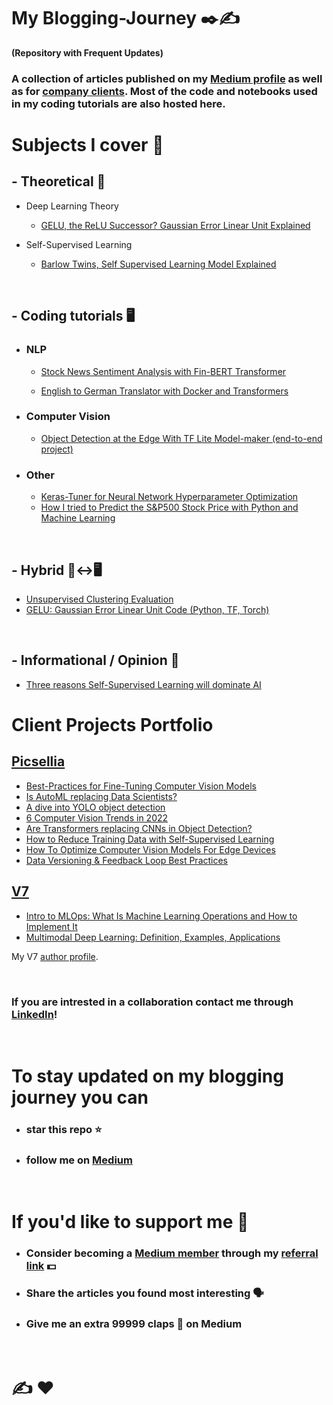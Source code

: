# My Blogging-Journey  ✒️✍️

**(Repository with Frequent Updates)**

### A collection of articles published on my [Medium profile](https://medium.com/@poulinakis.kon) as well as for [company clients](https://github.com/Poulinakis-Konstantinos/Blogging-Journey/blob/main/README.md#client-projects-portfolio).  Most of the code and notebooks used in my coding tutorials are also hosted here.

# Subjects I cover 📜

## - Theoretical 📜
  - Deep Learning Theory
    - [GELU, the ReLU Successor? Gaussian Error Linear Unit Explained](https://pub.towardsai.net/is-gelu-the-relu-successor-deep-learning-activations-7506cf96724f)
    
  - Self-Supervised Learning
     - [Barlow Twins, Self Supervised Learning Model Explained](https://medium.com/mlearning-ai/barlow-twins-self-supervised-learning-model-explained-python-torch-code-tutorial-e8f3688bbb6d)

</br>

## - Coding tutorials 🖥️
* ### NLP
  -  [Stock News Sentiment Analysis with Fin-BERT Transformer](https://medium.com/codex/stocks-news-sentiment-analysis-with-deep-learning-transformers-and-machine-learning-cdcdb827fc06)
  
  -  [English to German Translator with Docker and Transformers](https://medium.com/codex/build-an-english-to-german-translator-with-docker-and-huggingface-transformers-in-15-minutes-with-ml-8386135a3fa9)

* ### Computer Vision
  -  [Object Detection at the Edge With TF Lite Model-maker (end-to-end project)](https://pub.towardsai.net/object-detection-at-the-edge-with-tf-lite-model-maker-e635a17b0854)
  

* ### Other
  - [Keras-Tuner for Neural Network Hyperparameter Optimization](https://github.com/Poulinakis-Konstantinos/Blogging-Journey/tree/main/Keras-Tuner-Complete-Tutorial)
  - [How I tried to Predict the S&P500 Stock Price with Python and Machine Learning](https://medium.com/mlearning-ai/predict-sp500-stock-price-with-python-machine-learning-sentiment-analysis-a296dc276353)

</br>

## - Hybrid  📜↔️🖥️
- [Unsupervised Clustering Evaluation](https://github.com/Poulinakis-Konstantinos/Blogging-Journey/tree/main/Unsupervised%20Clustering%20Evaluation)
- [GELU: Gaussian Error Linear Unit Code (Python, TF, Torch)](https://pub.towardsai.net/gelu-gaussian-error-linear-unit-code-python-tf-torch-neural-network-bert-de539517edef)

</br>

## - Informational / Opinion 📰
- [Three reasons Self-Supervised Learning will dominate AI](https://medium.com/geekculture/three-reasons-self-supervised-learning-will-dominate-artificial-intelligence-ai-69904684c935)


# Client Projects Portfolio
## [Picsellia](https://www.picsellia.com/)

- [Best-Practices for Fine-Tuning Computer Vision Models](https://www.picsellia.com/post/best-practices-for-fine-tuning-computer-vision-models)
- [Is AutoML replacing Data Scientists?](https://www.picsellia.com/post/is-automl-replacing-data-scientists)
- [A dive into YOLO object detection](https://www.picsellia.com/post/a-dive-into-yolo-object-detection)
- [6 Computer Vision Trends in 2022](https://www.picsellia.com/post/6-computer-vision-trends-in-2022)
- [Are Transformers replacing CNNs in Object Detection?](https://www.picsellia.com/post/are-transformers-replacing-cnns-in-object-detection)
- [How to Reduce Training Data with Self-Supervised Learning](https://www.picsellia.com/post/reduce-training-data-with-self-supervised-learning)
- [How To Optimize Computer Vision Models For Edge Devices](https://www.picsellia.com/post/optimize-computer-vision-models-on-the-edge)
- [Data Versioning & Feedback Loop Best Practices](https://www.picsellia.com/post/feedback-loops-and-versioning-in-computer-vision)

## [V7](https://www.v7labs.com/) 
- [Intro to MLOps: What Is Machine Learning Operations and How to Implement It](https://www.v7labs.com/blog/mlops-machine-learning-ops-guide)
- [Multimodal Deep Learning: Definition, Examples, Applications](https://www.v7labs.com/blog/multimodal-deep-learning-guide)

My V7 [author profile](https://www.v7labs.com/authors/konstantinos-poulinakis#).

</br>

### If you are intrested in a collaboration contact me through [LinkedIn](https://www.linkedin.com/in/konstantinos-poulinakis-4554821a3/)!

</br>

# To stay updated on my blogging journey you can 
- ### star this repo :star: 
- ### follow me on [Medium](https://medium.com/@poulinakis.kon)

</br>

# If you'd like to support me 🫰
- ### Consider becoming a [Medium member](https://medium.com/@poulinakis.kon/membership) through my [referral link](https://medium.com/@poulinakis.kon/membership) 💵
- ### Share the articles you found most interesting 🗣️
- ### Give me an extra 99999 claps 👏 on Medium 

</br>

# ✍️ :heart:

<!--<a href="https://trackgit.com">
<img src="https://us-central1-trackgit-analytics.cloudfunctions.net/token/ping/lcze5sye4b8jhcnx26jl" alt="trackgit-views" />
</a>-->
